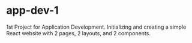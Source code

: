 # app-dev-1

1st Project for Application Development. Initializing and creating a simple React website with 2 pages, 2 layouts, and 2 components.
